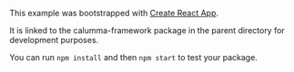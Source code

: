 This example was bootstrapped with [Create React App](https://github.com/facebook/create-react-app).

It is linked to the calumma-framework package in the parent directory for development purposes.

You can run `npm install` and then `npm start` to test your package.
